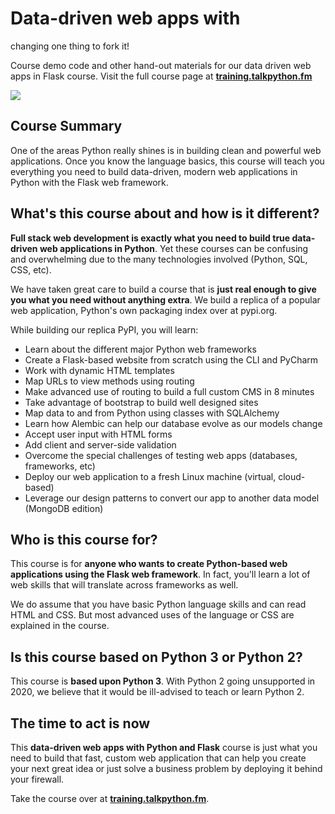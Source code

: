 # Data-driven web apps with 
changing one thing to fork it!

Course demo code and other hand-out materials for our data driven web apps in Flask course. Visit the full course page at **[training.talkpython.fm](https://training.talkpython.fm/courses/explore_flask/building-data-driven-web-applications-in-python-with-flask-sqlalchemy-and-bootstrap)**

[![](readme_materials/flask-data-web-apps.jpg)](https://training.talkpython.fm/courses/explore_flask/building-data-driven-web-applications-in-python-with-flask-sqlalchemy-and-bootstrap)

## Course Summary

One of the areas Python really shines is in building clean and powerful web applications. Once you know the language basics, this course will teach you everything you need to build data-driven, modern web applications in Python with the Flask web framework.

## What's this course about and how is it different?

**Full stack web development is exactly what you need to build true data-driven web applications in Python**. Yet these courses can be confusing and overwhelming due to the many technologies involved (Python, SQL, CSS, etc).

We have taken great care to build a course that is **just real enough to give you what you need without anything extra**. We build a replica of a popular web application, Python's own packaging index over at pypi.org.

While building our replica PyPI, you will learn:

* Learn about the different major Python web frameworks
* Create a Flask-based website from scratch using the CLI and PyCharm
* Work with dynamic HTML templates
* Map URLs to view methods using routing
* Make advanced use of routing to build a full custom CMS in 8 minutes
* Take advantage of bootstrap to build well designed sites
* Map data to and from Python using classes with SQLAlchemy
* Learn how Alembic can help our database evolve as our models change
* Accept user input with HTML forms
* Add client and server-side validation
* Overcome the special challenges of testing web apps (databases, frameworks, etc)
* Deploy our web application to a fresh Linux machine (virtual, cloud-based)
* Leverage our design patterns to convert our app to another data model (MongoDB edition)

## Who is this course for?

This course is for **anyone who wants to create Python-based web applications using the Flask web framework**. In fact, you'll learn a lot of web skills that will translate across frameworks as well.

We do assume that you have basic Python language skills and can read HTML and CSS. But most advanced uses of the language or CSS are explained in the course.

## Is this course based on Python 3 or Python 2?

This course is **based upon Python 3**. With Python 2 going unsupported in 2020, we believe that it would be ill-advised to teach or learn Python 2.

## The time to act is now

This **data-driven web apps with Python and Flask** course is just what you need to build that fast, custom web application that can help you create your next great idea or just solve a business problem by deploying it behind your firewall.

Take the course over at **[training.talkpython.fm](https://training.talkpython.fm/courses/explore_flask/building-data-driven-web-applications-in-python-with-flask-sqlalchemy-and-bootstrap)**.